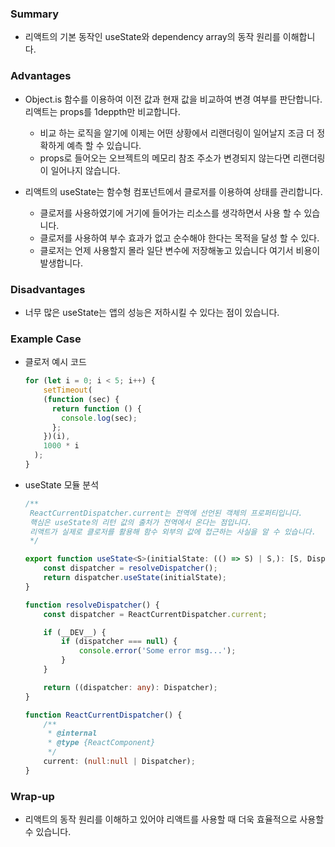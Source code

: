 ### Summary

- 리액트의 기본 동작인 useState와 dependency array의 동작 원리를 이해합니다.

### Advantages

- Object.is 함수를 이용하여 이전 값과 현재 값을 비교하여 변경 여부를 판단합니다. 리액트는 props를 1deppth만 비교합니다.
    - 비교 하는 로직을 알기에 이제는 어떤 상황에서 리랜더링이 일어날지 조금 더 정확하게 예측 할 수 있습니다.
    - props로 들어오는 오브젝트의 메모리 참조 주소가 변경되지 않는다면 리랜더링이 일어나지 않습니다.

- 리액트의 useState는 함수형 컴포넌트에서 클로저를 이용하여 상태를 관리합니다.
    - 클로저를 사용하였기에 거기에 들어가는 리소스를 생각하면서 사용 할 수 있습니다.
    - 클로저를 사용하여 부수 효과가 없고 순수해야 한다는 목적을 달성 할 수 있다.
    - 클로저는 언제 사용할지 몰라 일단 변수에 저장해놓고 있습니다 여기서 비용이 발생합니다.

### Disadvantages

- 너무 많은 useState는 앱의 성능은 저하시킬 수 있다는 점이 있습니다.

### Example Case

- 클로저 예시 코드
    ```javascript
    for (let i = 0; i < 5; i++) {
        setTimeout(
        (function (sec) {
          return function () {
            console.log(sec);
          };
        })(i),
        1000 * i
      );
    }
    ```

- useState 모듈 분석

  ```typescript
  /**
   ReactCurrentDispatcher.current는 전역에 선언된 객체의 프로퍼티입니다.
   핵심은 useState의 리턴 값의 출처가 전역에서 온다는 점입니다.
   리액트가 실제로 클로저를 활용해 함수 외부의 값에 접근하는 사실을 알 수 있습니다.
   */
  
  export function useState<S>(initialState: (() => S) | S,): [S, Dispatch<BasicStateAction<S>>] {
      const dispatcher = resolveDispatcher();
      return dispatcher.useState(initialState);
  }
  
  function resolveDispatcher() {
      const dispatcher = ReactCurrentDispatcher.current;
  
      if (__DEV__) {
          if (dispatcher === null) {
              console.error('Some error msg...');
          }
      }
  
      return ((dispatcher: any): Dispatcher);
  }
  
  function ReactCurrentDispatcher() {
      /**
       * @internal
       * @type {ReactComponent}
       */
      current: (null:null | Dispatcher);
  }
  ```

### Wrap-up

- 리액트의 동작 원리를 이해하고 있어야 리액트를 사용할 때 더욱 효율적으로 사용할 수 있습니다.
